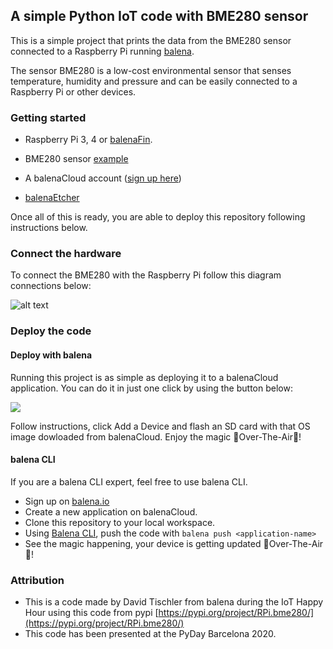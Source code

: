 ## A simple Python IoT code with BME280 sensor

This is a simple project that prints the data from the BME280 sensor connected to a Raspberry Pi running [balena](https://balena.io).

The sensor BME280 is a low-cost environmental sensor that senses temperature, humidity and pressure and can be easily connected to a Raspberry Pi or other devices.

### Getting started

* Raspberry Pi 3, 4 or [balenaFin](https://www.balena.io/fin/).
* BME280 sensor [example](https://es.aliexpress.com/item/1005001621866431.html)

* A balenaCloud account ([sign up here](https://dashboard.balena-cloud.com/))
* [balenaEtcher](https://balena.io/etcher)

Once all of this is ready, you are able to deploy this repository following instructions below.

### Connect the hardware

To connect the BME280 with the Raspberry Pi follow this diagram connections below:

![alt text](https://github.com/balena-io-playground/python-bme280/blob/main/bme280-raspberrypi4.png)

### Deploy the code

#### Deploy with balena

Running this project is as simple as deploying it to a balenaCloud application. You can do it in just one click by using the button below:

[![](https://www.balena.io/deploy.png)](https://dashboard.balena-cloud.com/deploy?repoUrl=https://github.com/balena-io-playground/python-bme280)

Follow instructions, click Add a Device and flash an SD card with that OS image dowloaded from balenaCloud. Enjoy the magic 🌟Over-The-Air🌟!

#### balena CLI

If you are a balena CLI expert, feel free to use balena CLI.

- Sign up on [balena.io](https://dashboard.balena.io/signup)
- Create a new application on balenaCloud.
- Clone this repository to your local workspace.
- Using [Balena CLI](https://www.balena.io/docs/reference/cli/), push the code with `balena push <application-name>`
- See the magic happening, your device is getting updated 🌟Over-The-Air🌟!

### Attribution

- This is a code made by David Tischler from balena during the IoT Happy Hour using this code from pypi [https://pypi.org/project/RPi.bme280/](https://pypi.org/project/RPi.bme280/)
- This code has been presented at the PyDay Barcelona 2020.

